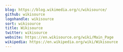 ```yaml
---
blog: https://blog.wikimedia.org/c/wikisource/
github: wikisource
logohandle: wikisource
sort: wikisource
title: Wikisource
twitter: wikisource
website: https://en.wikisource.org/wiki/Main_Page
wikipedia: https://en.wikipedia.org/wiki/Wikisource
---
```


